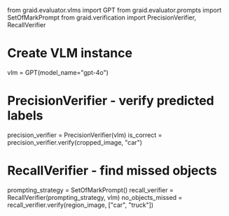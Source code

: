 
from graid.evaluator.vlms import GPT
from graid.evaluator.prompts import SetOfMarkPrompt
from graid.verification import PrecisionVerifier, RecallVerifier

# Create VLM instance 
vlm = GPT(model_name="gpt-4o")

# PrecisionVerifier - verify predicted labels
precision_verifier = PrecisionVerifier(vlm)
is_correct = precision_verifier.verify(cropped_image, "car")

# RecallVerifier - find missed objects  
prompting_strategy = SetOfMarkPrompt()
recall_verifier = RecallVerifier(prompting_strategy, vlm)
no_objects_missed = recall_verifier.verify(region_image, ["car", "truck"])